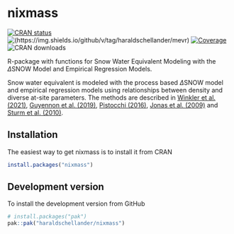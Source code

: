 # nixmass

<!-- badges: start -->
<!--[![Lifecycle: experimental](https://img.shields.io/badge/lifecycle-experimental-orange.svg)](https://lifecycle.r-lib.org/articles/stages.html#experimental)-->
[![CRAN status](https://www.r-pkg.org/badges/version/nixmass)](https://CRAN.R-project.org/package=nixmass)
![(https://img.shields.io/github/v/tag/haraldschellander/mevr)](https://img.shields.io/github/v/tag/haraldschellander/nixmass?include_prereleases)
[![Coverage](https://img.shields.io/codecov/c/github/haraldschellander/nixmass)](https://app.codecov.io/gh/haraldschellander/nixmass)
![CRAN downloads](https://cranlogs.r-pkg.org/badges/grand-total/nixmass)
<!-- badges: end -->

R-package with functions for Snow Water Equivalent Modeling with the $\Delta\text{SNOW}$ Model and Empirical Regression Models.

Snow water equivalent is modeled with the process based $\Delta\text{SNOW}$ model and empirical regression models using relationships between density and diverse at-site parameters. The methods are described in [Winkler et al. (2021)](https://doi.org/10.5194/hess-25-1165-2021), [Guyennon et al. (2019)](https://doi.org/10.1016/j.coldregions.2019.102859), [Pistocchi (2016)](https://doi.org/10.1016/j.ejrh.2016.03.0049), [Jonas et al. (2009)](https://doi.org/10.1016/j.jhydrol.2009.09.021) and [Sturm et al. (2010)](https://doi.org/10.1175/2010JHM1202.1).

## Installation

The easiest way to get nixmass is to install it from CRAN
```r 
install.packages("nixmass")
```


## Development version
To install the development version from GitHub

```r
# install.packages("pak")
pak::pak("haraldschellander/nixmass")
```
